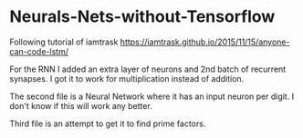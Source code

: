 # Neurals-Nets-without-Tensorflow
Following tutorial of iamtrask https://iamtrask.github.io/2015/11/15/anyone-can-code-lstm/

For the RNN I added an extra layer of neurons and 2nd batch of recurrent synapses. I got it to work for multiplication instead of addition.

The second file is a Neural Network where it has an input neuron per digit. I don't know if this will work any better.

Third file is an attempt to get it to find prime factors.
